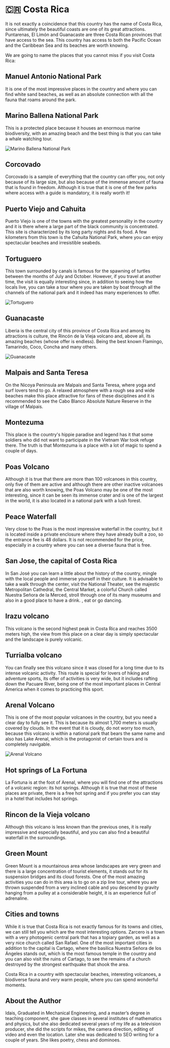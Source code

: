 # 🇨🇷 Costa Rica

It is not exactly a coincidence that this country has the name of Costa Rica, since ultimately the beautiful coasts are one of its great attractions. Puntarenas, El Limón and Guanacaste are three Costa Rican provinces that have access to the sea. This country has access to both the Pacific Ocean and the Caribbean Sea and its beaches are worth knowing.

We are going to name the places that you cannot miss if you visit Costa Rica:

## Manuel Antonio National Park

It is one of the most impressive places in the country and where you can find white sand beaches, as well as an absolute connection with all the fauna that roams around the park.

## Marino Ballena National Park

This is a protected place because it houses an enormous marine biodiversity, with an amazing beach and the best thing is that you can take a whale watching tour.

![Marino Ballena National Park](_static/images/costa_rica/national-park.png)

## Corcovado

Corcovado is a sample of everything that the country can offer you, not only because of its large size, but also because of the immense amount of fauna that is found in freedom. Although it is true that it is one of the few parks where access with a guide is mandatory, it is really worth it!

## Puerto Viejo and Cahuita

Puerto Viejo is one of the towns with the greatest personality in the country and it is there where a large part of the black community is concentrated. This site is characterized by its long party nights and its food. A few kilometers from this town is the Cahuita National Park, where you can enjoy spectacular beaches and irresistible seabeds.

## Tortuguero

This town surrounded by canals is famous for the spawning of turtles between the months of July and October. However, if you travel at another time, the visit is equally interesting since, in addition to seeing how the locals live, you can take a tour where you are taken by boat through all the channels of the national park and it indeed has many experiences to offer.

![Tortuguero](_static/images/costa_rica/tortuguero.png)

## Guanacaste

Liberia is the central city of this province of Costa Rica and among its attractions is culture, the Rincón de la Vieja volcano and, above all, its amazing beaches (whose offer is endless). Being the best known Flamingo, Tamarindo, Coco, Concha and many others.

![Guanacaste](_static/images/costa_rica/guanacaste.png)

## Malpais and Santa Teresa

On the Nicoya Peninsula are Malpaís and Santa Teresa, where yoga and surf lovers tend to go. A relaxed atmosphere with a rough sea and wide beaches make this place attractive for fans of these disciplines and it is recommended to see the Cabo Blanco Absolute Nature Reserve in the village of Malpais.

## Montezuma

This place is the country's hippie paradise and legend has it that some soldiers who did not want to participate in the Vietnam War took refuge there. The truth is that Montezuma is a place with a lot of magic to spend a couple of days.

## Poas Volcano

Although it is true that there are more than 100 volcanoes in this country, only five of them are active and although there are other inactive volcanoes that are also worth knowing, the Poas Volcano may be one of the most interesting, since it can be seen its immense crater and is one of the largest in the world, it is also located in a national park with a lush forest.

## Peace Waterfall

Very close to the Poas is the most impressive waterfall in the country, but it is located inside a private enclosure where they have already built a zoo, so the entrance fee is 48 dollars. It is not recommended for the price, especially in a country where you can see a diverse fauna that is free.

## San Jose, the capital of Costa Rica

In San José you can learn a little about the history of the country, mingle with the local people and immerse yourself in their culture. It is advisable to take a walk through the center, visit the National Theater, see the majestic Metropolitan Cathedral, the Central Market, a colorful Church called Nuestra Señora de la Merced, stroll through one of its many museums and also in a good place to have a drink. , eat or go dancing.

## Irazu volcano

This volcano is the second highest peak in Costa Rica and reaches 3500 meters high, the view from this place on a clear day is simply spectacular and the landscape is purely volcanic.

## Turrialba volcano

You can finally see this volcano since it was closed for a long time due to its intense volcanic activity. This route is special for lovers of hiking and adventure sports, its offer of activities is very wide, but it includes rafting down the Pacuare River, being one of the most important places in Central America when it comes to practicing this sport.

## Arenal Volcano

This is one of the most popular volcanoes in the country, but you need a clear day to fully see it. This is because its almost 1,700 meters is usually covered by clouds. In the event that it is cloudy, do not worry too much, because this volcano is within a national park that bears the same name and also has Lake Arenal, which is the protagonist of certain tours and is completely navigable.

![Arenal Volcano](_static/images/costa_rica/volcano.png)

## Hot springs of La Fortuna

La Fortuna is at the foot of Arenal, where you will find one of the attractions of a volcanic region: its hot springs. Although it is true that most of these places are private, there is a free hot spring and if you prefer you can stay in a hotel that includes hot springs.

## Rincon de la Vieja volcano

Although this volcano is less known than the previous ones, it is really impressive and especially beautiful, and you can also find a beautiful waterfall in the surroundings.

## Green Mount

Green Mount is a mountainous area whose landscapes are very green and there is a large concentration of tourist elements, it stands out for its suspension bridges and its cloud forests. One of the most amazing activities you can do in this area is to go on a zip line tour, where you are thrown suspended from a very inclined cable and you descend by gravity hanging from a pulley at a considerable height, it is an experience full of adrenaline.

## Cities and towns

While it is true that Costa Rica is not exactly famous for its towns and cities, we can still tell you which are the most interesting options. Zarcero is a town with a very photogenic central park that has a topiary garden, as well as a very nice church called San Rafael. One of the most important cities in addition to the capital is Cartago, where the basilica Nuestra Señora de los Ángeles stands out, which is the most famous temple in the country and you can also visit the ruins of Cartago, to see the remains of a church destroyed by the strongest earthquake that shook the area.

Costa Rica in a country with spectacular beaches, interesting volcanoes, a biodiverse fauna and very warm people, where you can spend wonderful moments.

## About the Author

Idais, Graduated in Mechanical Engineering, and a master’s degree in teaching component, she gave classes in several institutes of mathematics and physics, but she also dedicated several years of my life as a television producer, she did the scripts for mikes, the camera direction, editing of video and even the location. Later she was dedicated to SEO writing for a couple of years. She likes poetry, chess and dominoes.
